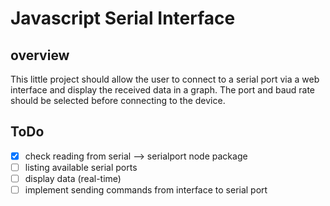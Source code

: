 # Javascript Serial Interface

## overview

This little project should allow the user to connect to a serial port via a web interface and display the received data in a graph. The port and baud rate should be selected before connecting to the device.

## ToDo

- [x] check reading from serial --> serialport node package
- [ ] listing available serial ports
- [ ] display data (real-time)
- [ ] implement sending commands from interface to serial port
